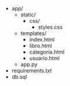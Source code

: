 - app/
  - static/
    - css/
      - styles.css
  - templates/
    - index.html
    - libro.html
    - categoria.html
    - usuario.html
  - app.py
- requirements.txt
- db.sql
